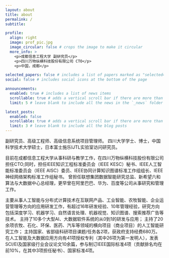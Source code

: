 ```yaml
---
layout: about
title: about
permalink: /
subtitle: 

profile:
  align: right
  image: prof_pic.jpg
  image_circular: false # crops the image to make it circular
  more_info: >
    <p>成都信息工程大学 副研究员</p>
    <p>四川万物纵横科技股份有限公司 CTO</p>
    <p>中国，成都</p>

selected_papers: false # includes a list of papers marked as "selected={true}"
social: false # includes social icons at the bottom of the page

announcements:
  enabled: true # includes a list of news items
  scrollable: true # adds a vertical scroll bar if there are more than 3 news items
  limit: 5 # leave blank to include all the news in the `_news` folder

latest_posts:
  enabled: false
  scrollable: true # adds a vertical scroll bar if there are more than 3 new posts items
  limit: 3 # leave blank to include all the blog posts
---
```

副研究员、高级工程师、高级信息系统项目管理师。
四川大学学士、博士，中国科学技术大学硕士，日本富士施乐IJTL实验室访问研究员。

目前在成都信息工程大学从事科研与教学工作，在四川万物纵横科技股份有限公司担任CTO;同时，担任IEEE知识工程标准委员会（IEEE KESC）秘书、IEEE人工智能标准委员会（IEEE AISC）委员、IEEE协同计算知识图谱标准工作组组长、IEEE神经网络架构标准工作组秘书。
曾担任联想集团数据智能研究总监、新希望六和算法与大数据中心总经理，更早曾在阿里巴巴、华为、百度等公司从事研究和管理工作。

主要从事人工智能与分布式计算技术在互联网产品、工业智能、农牧智能、企业运营管理等方向的应用研发工作，有超过16年研发经验、10年管理经验，研究方向包括深度学习、机器学习、自然语言处理、机器视觉、知识图谱、搜索推荐广告等技术。
主持了10多个大型AI、大数据软件系统的从0到1的研发与应用；
主持了20余项农牧、石化、环保、医药、汽车等领域的横向项目（商业项目）的人工智能研究工作；
主持国家、省部级科研项目课题/任务各2项，获政府支持经费680万。
在人工智能及大数据应用方向有41项授权专利（其中26项为第一发明人），发表SCI/EI及国家级行业会议论文10余篇，参与制订IEEE国际标准4项（贡献排名均在前10%，在其中3项担任秘书）、国家标准4项。

